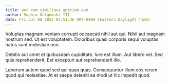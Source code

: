 ```yaml
---
title: aut cum similique aperiam eum
author: Sophia Gulgowski III
date: Fri Jul 08 2022 04:51:36 GMT-0400 (Eastern Daylight Time)
---
```

Voluptas magnam veniam corrupti occaecati nihil aut qui. Nihil aut magnam nostrum sed. Ut est voluptatem. Doloribus quasi corporis sequi voluptas natus sunt molestiae non.

 Debitis aut amet et quibusdam cupiditate. Iure est illum. Aut libero vel. Sed quis reprehenderit. Est excepturi aut reprehenderit illo.

 Laborum autem quod sed qui quas quas. Consequuntur illum eos rerum quod qui molestiae. At et saepe deleniti ea modi ut hic impedit quod.